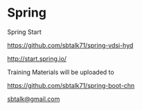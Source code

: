 # Spring
Spring Start


https://github.com/sbtalk71/spring-vdsi-hyd


http://start.spring.io/


Training Materials will be uploaded to 

https://github.com/sbtalk71/spring-boot-chn

sbtalk@gmail.com
